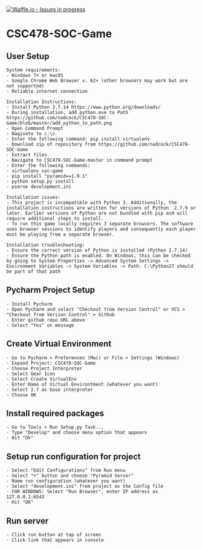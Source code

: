 [![Waffle.io - Issues in progress](https://badge.waffle.io/nadcock/CSC478-SOC-Game.png?label=in%20progress&title=In%20Progress)](https://waffle.io/nadcock/CSC478-SOC-Game?utm_source=badge)

# CSC478-SOC-Game

## User Setup

    System requirements:
    - Windows 7+ or macOS
    - Google Chrome Web Browser v. 62+ (other browsers may work but are not supported)
    - Reliable internet connection
    
    Installation Instructions:
    - Install Python 2.7.14 https://www.python.org/downloads/
    - During installation, add python.exe to Path https://github.com/nadcock/CSC478-SOC-Game/blob/master/add_python_to_path.png
    - Open Command Prompt
    - Nagivate to c:\>
    - Enter the following command: pip install virtualenv
    - Download zip of repository from https://github.com/nadcock/CSC478-SOC-Game
    - Extract files
    - Navigate to CSC478-SOC-Game-master in command prompt
    - Enter the following commands: 
    - virtualenv soc-game
    - pip install "pyramid==1.9.1"
    - python setup.py install
    - pserve development.ini
    
    Installation issues:
    - This project is incompatible with Python 3. Additionally, the installation instructions are written for versions of Python  2.7.9 or later. Earlier versions of Python are not bundled with pip and will require additional steps to install.
    - To run this game locally requires 3 separate browsers. The software uses browser sessions to identify players and consequently each player must be playing from a separate browser. 

    Installation troubleshooting: 
    - Ensure the correct version of Python is installed (Python 2.7.14)
    - Ensure the Python path is enabled. On Windows, this can be checked by going to System Properties -> Advanced System Settings -> Environment Variables -> System Variables -> Path. C:\Python27 should be part of that path

## Pycharm Project Setup
    - Install Pycharm
    - Open Pycharm and select "Checkout from Version Control" or VCS > "Checkout from Version Control" > Github
    - Enter github repo URL above
    - Select "Yes" on message

## Create Virtual Environment
    - Go to Pycharm > Preferences (Mac) or File > Settings (Windows)
    - Expand Project: CSC478-SOC-Game
    - Choose Project Interpreter
    - Select Gear Icon
    - Select Create VirtualEnv
    - Enter Name of Virtual Environtment (whatever you want)
    - Select 2.7 as base interpreter
    - Choose OK

## Install required packages
    - Go to Tools > Run Setup.py Task...
    - Type "Develop" and choose menu option that appears
    - Hit "Ok"

## Setup run configuration for project
    - Select "Edit Configurations" from Run menu
    - Select "+" button and choose "Pyramid Server"
    - Name run configuration (whatever you want)
    - Select "development.ini" from project as the Config file
    - FOR WINDOWS: Select "Run Browser", enter IP address as 127.0.0.1:6543
    - Hit "OK"

## Run server
    - Click run button at top of screen
    - Click link that appears in console



